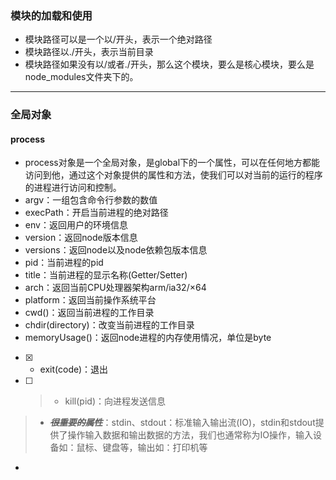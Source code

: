 ### 模块的加载和使用
- 模块路径可以是一个以/开头，表示一个绝对路径
- 模块路径以./开头，表示当前目录
- 模块路径如果没有以/或者./开头，那么这个模块，要么是核心模块，要么是node_modules文件夹下的。

---
### 全局对象
#### process
- process对象是一个全局对象，是global下的一个属性，可以在任何地方都能访问到他，通过这个对象提供的属性和方法，使我们可以对当前的运行的程序的进程进行访问和控制。
- argv：一组包含命令行参数的数值
- execPath：开启当前进程的绝对路径
- env：返回用户的环境信息
- version：返回node版本信息
- versions：返回node以及node依赖包版本信息
- pid：当前进程的pid
- title：当前进程的显示名称(Getter/Setter)
- arch：返回当前CPU处理器架构arm/ia32/×64
- platform：返回当前操作系统平台
- cwd()：返回当前进程的工作目录
- chdir(directory)：改变当前进程的工作目录
- memoryUsage()：返回node进程的内存使用情况，单位是byte
- [x] - exit(code)：退出
- [ ] > - kill(pid)：向进程发送信息
> - **~~*很重要的属性*~~**：stdin、stdout：标准输入输出流(IO)，stdin和stdout提供了操作输入数据和输出数据的方法，我们也通常称为IO操作，输入设备如：鼠标、键盘等，输出如：打印机等
-     